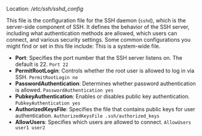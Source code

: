 Location:  */etc/ssh/sshd_config*

This file is the configuration file for the SSH daemon (`sshd`), which is the server-side component of SSH. It defines the behavior of the SSH server, including what authentication methods are allowed, which users can connect, and various security settings. Some common configurations you might find or set in this file include:
This is a system-wide file.

- **Port**: Specifies the port number that the SSH server listens on. The default is 22.
	`Port 22`
- **PermitRootLogin**: Controls whether the root user is allowed to log in via SSH.
	`PermitRootLogin no`
- **PasswordAuthentication**: Determines whether password authentication is allowed.
	`PasswordAuthentication yes`
- **PubkeyAuthentication**: Enables or disables public key authentication.
	 `PubkeyAuthentication yes`
- **AuthorizedKeysFile**: Specifies the file that contains public keys for user authentication.
	`AuthorizedKeysFile .ssh/authorized_keys`
- **AllowUsers**: Specifies which users are allowed to connect.
	`AllowUsers user1 user2`
